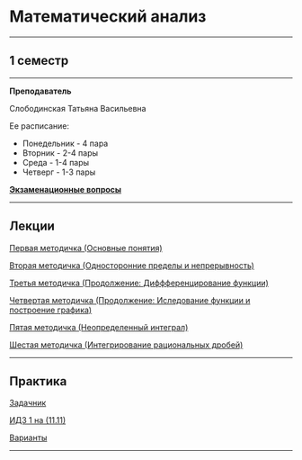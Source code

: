 # Математический анализ
____________
## 1 семестр
___________
**Преподаватель**

Слободинская Татьяна Васильевна

Ее расписание:

* Понедельник - 4 пара
* Вторник - 2-4 пары
* Среда - 1-4 пары
* Четверг - 1-3 пары

[**Экзаменационные вопросы**](https://github.com/Veldorn/SPbGTI/blob/main/Files/MathematicalAnalysis/Билеты%20Мат.%20Анал..pdf)
_________
## Лекции

[Первая методичка (Основные понятия)](https://github.com/Veldorn/SPbGTI/blob/main/Files/MathematicalAnalysis/MatanMetodichka1.pdf)

[Вторая методичка (Односторонние пределы и непрерывность)](https://github.com/Veldorn/SPbGTI/blob/main/Files/MathematicalAnalysis/MatanMetodichka2.pdf)

[Третья методичка (Продолжение: Диффференцирование функции)](https://github.com/Veldorn/SPbGTI/blob/main/Files/MathematicalAnalysis/MatanMetodichka3.pdf)

[Четвертая методичка (Продолжение: Иследование функции и построение графика)](https://github.com/Veldorn/SPbGTI/blob/main/Files/MathematicalAnalysis/MatanMetodichka4.pdf)

[Пятая методичка (Неопределенный интеграл)](https://github.com/Veldorn/SPbGTI/blob/main/Files/MathematicalAnalysis/MatanMetodichka5.pdf)

[Шестая методичка (Интегрирование рациональных дробей)](https://github.com/Veldorn/SPbGTI/blob/main/Files/MathematicalAnalysis/MatanMetodichka6.pdf)
_________
## Практика

[Задачник](https://github.com/Veldorn/SPbGTI/blob/main/Files/MathematicalAnalysis/berman.pdf)

[ИДЗ 1 на (11.11)](https://github.com/Veldorn/SPbGTI/blob/main/Files/MathematicalAnalysis/ИДЗ%201.pdf)

[Варианты](https://github.com/Veldorn/SPbGTI/blob/main/GroupList.md)
___________
